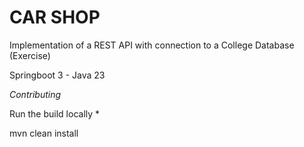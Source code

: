 # CAR SHOP 

Implementation of a REST API with connection to a College Database (Exercise)

Springboot 3 - Java 23

*Contributing*

Run the build locally *

mvn clean install
